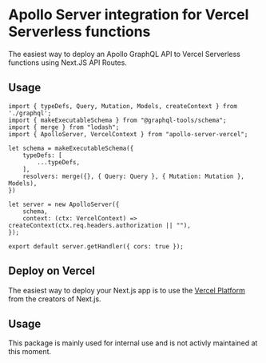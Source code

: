 # Apollo Server integration for Vercel Serverless functions

The easiest way to deploy an Apollo GraphQL API to Vercel Serverless functions using Next.JS API Routes.

## Usage

```node
import { typeDefs, Query, Mutation, Models, createContext } from './graphql';
import { makeExecutableSchema } from "@graphql-tools/schema";
import { merge } from "lodash";
import { ApolloServer, VercelContext } from "apollo-server-vercel";

let schema = makeExecutableSchema({
    typeDefs: [
        ...typeDefs,
    ],
    resolvers: merge({}, { Query: Query }, { Mutation: Mutation }, Models),
})

let server = new ApolloServer({
    schema,
    context: (ctx: VercelContext) => createContext(ctx.req.headers.authorization || ""),
});

export default server.getHandler({ cors: true });
```

## Deploy on Vercel

The easiest way to deploy your Next.js app is to use the [Vercel Platform](https://vercel.com/new?utm_medium=default-template&filter=next.js&utm_source=create-next-app&utm_campaign=create-next-app-readme) from the creators of Next.js.

## Usage

This package is mainly used for internal use and is not activly maintained at this moment.